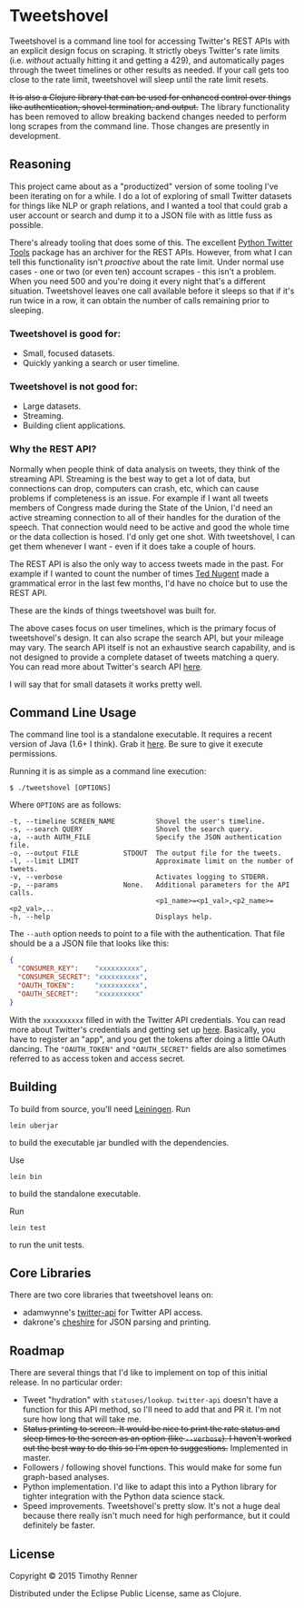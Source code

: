 # Tweetshovel

Tweetshovel is a command line tool for accessing Twitter's REST APIs with an explicit design focus on scraping.
It strictly obeys Twitter's rate limits (i.e. _without_ actually hitting it and getting a 429), and automatically pages through the tweet timelines or other results as needed.
If your call gets too close to the rate limit, tweetshovel will sleep until the rate limit resets.

~~It is also a Clojure library that can be used for enhanced control over things like authentication, shovel termination, and output.~~
The library functionality has been removed to allow breaking backend changes needed to perform long scrapes from the command line.
Those changes are presently in development.

## Reasoning

This project came about as a "productized" version of some tooling I've been iterating on for a while.
I do a lot of exploring of small Twitter datasets for things like NLP or graph relations, and I wanted a tool that could grab a user account or search and dump it to a JSON file with as little fuss as possible.

There's already tooling that does some of this.
The excellent [Python Twitter Tools](http://mike.verdone.ca/twitter/) package has an archiver for the REST APIs.
However, from what I can tell this functionality isn't _proactive_ about the rate limit.
Under normal use cases - one or two (or even ten) account scrapes - this isn't a problem.
When you need 500 and you're doing it every night that's a different situation.
Tweetshovel leaves one call available before it sleeps so that if it's run twice in a row, it can obtain the number of calls remaining prior to sleeping.

### Tweetshovel is good for:

* Small, focused datasets.
* Quickly yanking a search or user timeline.

### Tweetshovel is not good for:

* Large datasets.
* Streaming.
* Building client applications.

### Why the REST API?

Normally when people think of data analysis on tweets, they think of the streaming API.
Streaming is the best way to get a lot of data, but connections can drop, computers can crash, etc, which can cause problems if completeness is an issue.
For example if I want all tweets members of Congress made during the State of the Union, I'd need an active streaming connection to all of their handles for the duration of the speech.
That connection would need to be active and good the whole time or the data collection is hosed.
I'd only get one shot.
With tweetshovel, I can get them whenever I want - even if it does take a couple of hours.

The REST API is also the only way to access tweets made in the past.
For example if I wanted to count the number of times [Ted Nugent](https://twitter.com/TedNugent) made a grammatical error in the last few months, I'd have no choice but to use the REST API.

These are the kinds of things tweetshovel was built for.

The above cases focus on user timelines, which is the primary focus of tweetshovel's design.
It can also scrape the search API, but your mileage may vary.
The search API itself is not an exhaustive search capability, and is not designed to provide a complete dataset of tweets matching a query.
You can read more about Twitter's search API [here](https://dev.twitter.com/rest/public/search).

I will say that for small datasets it works pretty well.

## Command Line Usage

The command line tool is a standalone executable.
It requires a recent version of Java (1.6+ I think).
Grab it <a href="https://s3.amazonaws.com/timothyrenner.binaries/tweetshovel" download>here</a>.
Be sure to give it execute permissions.

Running it is as simple as a command line execution:

```
$ ./tweetshovel [OPTIONS]
```

Where `OPTIONS` are as follows:

```
-t, --timeline SCREEN_NAME          Shovel the user's timeline.
-s, --search QUERY                  Shovel the search query.
-a, --auth AUTH_FILE                Specify the JSON authentication file.
-o, --output FILE           STDOUT  The output file for the tweets.
-l, --limit LIMIT                   Approximate limit on the number of tweets.
-v, --verbose                       Activates logging to STDERR.
-p, --params                None.   Additional parameters for the API calls.
                                    <p1_name>=<p1_val>,<p2_name>=<p2_val>,..
-h, --help                          Displays help.

```

The `--auth` option needs to point to a file with the authentication.
That file should be a a JSON file that looks like this:
```json
{
  "CONSUMER_KEY":    "xxxxxxxxxx",
  "CONSUMER_SECRET": "xxxxxxxxxx",
  "OAUTH_TOKEN":     "xxxxxxxxxx",
  "OAUTH_SECRET":    "xxxxxxxxxx"
}
```
With the `xxxxxxxxxx` filled in with the Twitter API credentials.
You can read more about Twitter's credentials and getting set up [here](https://apps.twitter.com).
Basically, you have to register an "app", and you get the tokens after doing a little OAuth dancing.
The `"OAUTH_TOKEN"` and `"OAUTH_SECRET"` fields are also sometimes referred to as access token and access secret.

## Building

To build from source, you'll need [Leiningen](http://leiningen.org/).
Run

```
lein uberjar
```

to build the executable jar bundled with the dependencies.

Use

```
lein bin
```

to build the standalone executable.

Run

```
lein test
```

to run the unit tests.


## Core Libraries

There are two core libraries that tweetshovel leans on:
* adamwynne's [twitter-api](https://github.com/adamwynne/twitter-api) for Twitter API access.
* dakrone's [cheshire](https://github.com/dakrone/cheshire) for JSON parsing and printing.

## Roadmap

There are several things that I'd like to implement on top of this initial release.
In no particular order:

* Tweet "hydration" with `statuses/lookup`. `twitter-api` doesn't have a function for this API method, so I'll need to add that and PR it. I'm not sure how long that will take me.
* ~~Status printing to screen. It would be nice to print the rate status and sleep times to the screen as an option (like `--verbose`). I haven't worked out the best way to do this so I'm open to suggestions.~~ Implemented in master.
* Followers / following shovel functions. This would make for some fun graph-based analyses.
* Python implementation. I'd like to adapt this into a Python library for tighter integration with the Python data science stack.
* Speed improvements. Tweetshovel's pretty slow. It's not a huge deal because there really isn't much need for high performance, but it could definitely be faster.

## License

Copyright © 2015 Timothy Renner

Distributed under the Eclipse Public License, same as Clojure.
